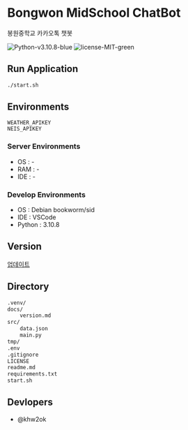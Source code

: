 # Bongwon MidSchool ChatBot
봉원중학교 카카오톡 챗봇

![Python-v3.10.8-blue](https://img.shields.io/badge/Python-v3.7.4-blue) ![license-MIT-green](https://img.shields.io/badge/license-MIT-green)

## Run Application
```bash
./start.sh
```

## Environments
```
WEATHER_APIKEY
NEIS_APIKEY
```

### Server Environments
- OS        : -
- RAM       : -
- IDE       : -

### Develop Environments
- OS        : Debian bookworm/sid
- IDE       : VSCode
- Python    : 3.10.8

## Version
[업데이트](docs/version.md)

## Directory
```bash
.venv/
docs/
    version.md
src/
    data.json
    main.py
tmp/
.env
.gitignore
LICENSE
readme.md
requirements.txt
start.sh
```

## Devlopers
- @khw2ok